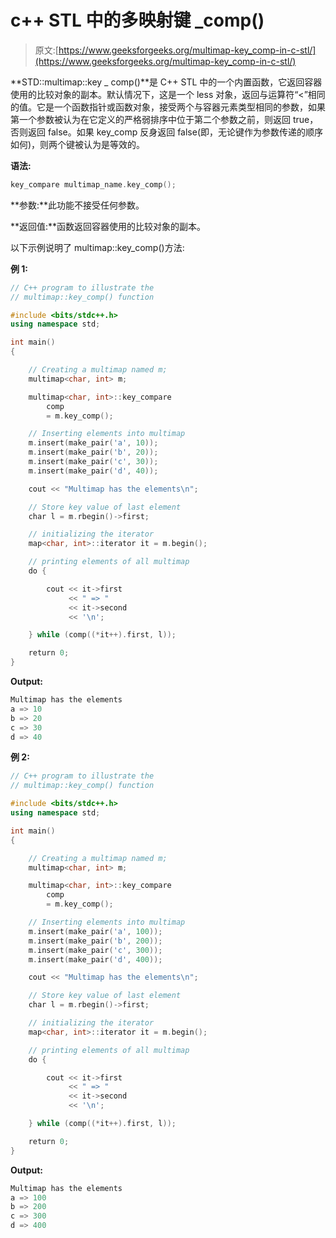 # c++ STL 中的多映射键 _comp()

> 原文:[https://www.geeksforgeeks.org/multimap-key_comp-in-c-stl/](https://www.geeksforgeeks.org/multimap-key_comp-in-c-stl/)

**STD::multimap::key _ comp()**是 C++ STL 中的一个内置函数，它返回容器使用的比较对象的副本。默认情况下，这是一个 less 对象，返回与运算符“<”相同的值。它是一个函数指针或函数对象，接受两个与容器元素类型相同的参数，如果第一个参数被认为在它定义的严格弱排序中位于第二个参数之前，则返回 true，否则返回 false。如果 key_comp 反身返回 false(即，无论键作为参数传递的顺序如何)，则两个键被认为是等效的。

**语法:**

```cpp
key_compare multimap_name.key_comp();
```

**参数:**此功能不接受任何参数。

**返回值:**函数返回容器使用的比较对象的副本。

以下示例说明了 multimap::key_comp()方法:

**例 1:**

```cpp
// C++ program to illustrate the
// multimap::key_comp() function

#include <bits/stdc++.h>
using namespace std;

int main()
{

    // Creating a multimap named m;
    multimap<char, int> m;

    multimap<char, int>::key_compare
        comp
        = m.key_comp();

    // Inserting elements into multimap
    m.insert(make_pair('a', 10));
    m.insert(make_pair('b', 20));
    m.insert(make_pair('c', 30));
    m.insert(make_pair('d', 40));

    cout << "Multimap has the elements\n";

    // Store key value of last element
    char l = m.rbegin()->first;

    // initializing the iterator
    map<char, int>::iterator it = m.begin();

    // printing elements of all multimap
    do {

        cout << it->first
             << " => "
             << it->second
             << '\n';

    } while (comp((*it++).first, l));

    return 0;
}
```

**Output:**

```cpp
Multimap has the elements
a => 10
b => 20
c => 30
d => 40

```

**例 2:**

```cpp
// C++ program to illustrate the
// multimap::key_comp() function

#include <bits/stdc++.h>
using namespace std;

int main()
{

    // Creating a multimap named m;
    multimap<char, int> m;

    multimap<char, int>::key_compare
        comp
        = m.key_comp();

    // Inserting elements into multimap
    m.insert(make_pair('a', 100));
    m.insert(make_pair('b', 200));
    m.insert(make_pair('c', 300));
    m.insert(make_pair('d', 400));

    cout << "Multimap has the elements\n";

    // Store key value of last element
    char l = m.rbegin()->first;

    // initializing the iterator
    map<char, int>::iterator it = m.begin();

    // printing elements of all multimap
    do {

        cout << it->first
             << " => "
             << it->second
             << '\n';

    } while (comp((*it++).first, l));

    return 0;
}
```

**Output:**

```cpp
Multimap has the elements
a => 100
b => 200
c => 300
d => 400

```